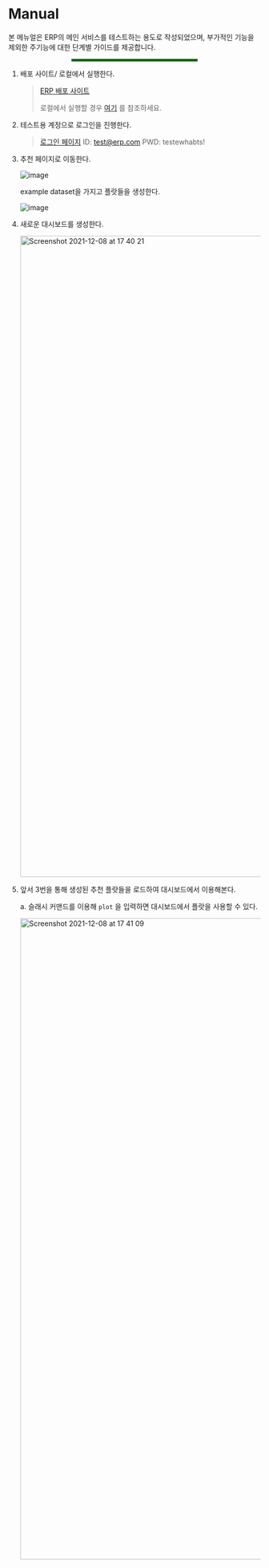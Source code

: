 # Manual

본 메뉴얼은 ERP의 메인 서비스를 테스트하는 용도로 작성되었으며, 부가적인 기능을 제외한 주기능에 대한 단계별 가이드를 제공합니다.

<hr style="height: auto; width: 50%; border-bottom: 5px solid; color: darkgreen; margin: 0 auto" />



1. 배포 사이트/ 로컬에서 실행한다.

   > [ERP 배포 사이트](http://35.224.89.32:3000/)
   >
   > 로컬에서 실행할 경우 [여기](https://github.com/Ewha-BTS/ERP) 를 참조하세요.

2. 테스트용 계정으로 로그인을 진행한다.

   > [로그인 페이지](http://35.224.89.32:3000/login)
   > ID: test@erp.com
   > PWD: testewhabts!

3. 추천 페이지로 이동한다.

   ![image](https://user-images.githubusercontent.com/48315997/145206674-682f2e52-933c-41cd-8c2c-c02cc6d617c6.png)

   example dataset을 가지고 플랏들을 생성한다. 

   ![image](https://user-images.githubusercontent.com/48315997/145206889-fbd0f7a9-5f00-4762-bcc8-0b6e3c98595d.png)

4. 새로운 대시보드를 생성한다.

   <img width="1280" alt="Screenshot 2021-12-08 at 17 40 21" src="https://user-images.githubusercontent.com/49134038/145176621-7a5b791f-93c7-499e-b37f-f7ff85680025.png">

5. 앞서 3번을 통해 생성된 추천 플랏들을 로드하여 대시보드에서 이용해본다.

   a. 슬래시 커맨드를 이용해 `plot` 을 입력하면 대시보드에서 플랏을 사용할 수 있다.

   <img width="1280" alt="Screenshot 2021-12-08 at 17 41 09" src="https://user-images.githubusercontent.com/49134038/145176608-0d4a9eb0-9ae4-4fa6-b9e5-50ff36c8c2bf.png">
